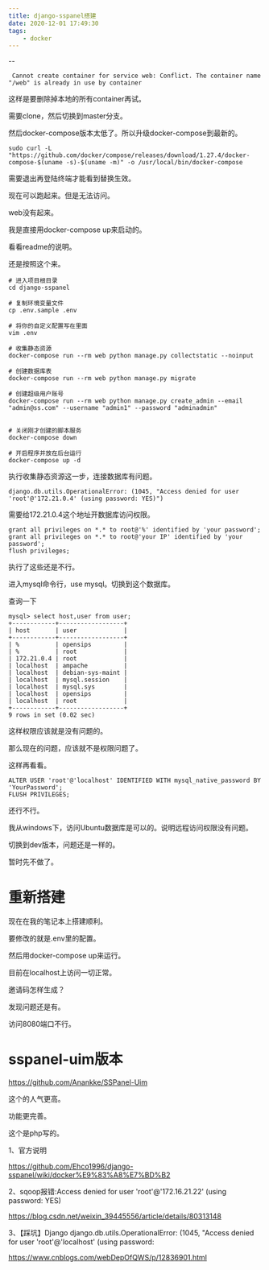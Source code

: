 ```yaml
---
title: django-sspanel搭建
date: 2020-12-01 17:49:30
tags:
	- docker
---
```


--

```
 Cannot create container for service web: Conflict. The container name "/web" is already in use by container
```

这样是要删除掉本地的所有container再试。

需要clone，然后切换到master分支。

然后docker-compose版本太低了。所以升级docker-compose到最新的。

```
sudo curl -L "https://github.com/docker/compose/releases/download/1.27.4/docker-compose-$(uname -s)-$(uname -m)" -o /usr/local/bin/docker-compose
```

需要退出再登陆终端才能看到替换生效。

现在可以跑起来。但是无法访问。

web没有起来。

我是直接用docker-compose up来启动的。

看看readme的说明。

还是按照这个来。

```
# 进入项目根目录
cd django-sspanel

# 复制环境变量文件
cp .env.sample .env

# 将你的自定义配置写在里面
vim .env

# 收集静态资源
docker-compose run --rm web python manage.py collectstatic --noinput

# 创建数据库表
docker-compose run --rm web python manage.py migrate

# 创建超级用户账号
docker-compose run --rm web python manage.py create_admin --email "admin@ss.com" --username "admin1" --password "adminadmin"


# 关闭刚才创建的脚本服务
docker-compose down

# 开启程序并放在后台运行
docker-compose up -d
```

执行收集静态资源这一步，连接数据库有问题。

```
django.db.utils.OperationalError: (1045, "Access denied for user 'root'@'172.21.0.4' (using password: YES)")
```



需要给172.21.0.4这个地址开数据库访问权限。

```
grant all privileges on *.* to root@'%' identified by 'your password';
grant all privileges on *.* to root@'your IP' identified by 'your password';
flush privileges;
```

执行了这些还是不行。

进入mysql命令行，use mysql。切换到这个数据库。

查询一下

```
mysql> select host,user from user;
+------------+------------------+
| host       | user             |
+------------+------------------+
| %          | opensips         |
| %          | root             |
| 172.21.0.4 | root             |
| localhost  | ampache          |
| localhost  | debian-sys-maint |
| localhost  | mysql.session    |
| localhost  | mysql.sys        |
| localhost  | opensips         |
| localhost  | root             |
+------------+------------------+
9 rows in set (0.02 sec)
```

这样权限应该就是没有问题的。

那么现在的问题，应该就不是权限问题了。

这样再看看。

```
ALTER USER 'root'@'localhost' IDENTIFIED WITH mysql_native_password BY 'YourPassword';
FLUSH PRIVILEGES;
```

还行不行。

我从windows下，访问Ubuntu数据库是可以的。说明远程访问权限没有问题。

切换到dev版本，问题还是一样的。

暂时先不做了。



# 重新搭建

现在在我的笔记本上搭建顺利。

要修改的就是.env里的配置。

然后用docker-compose up来运行。

目前在localhost上访问一切正常。

邀请码怎样生成？

发现问题还是有。

访问8080端口不行。

# sspanel-uim版本

https://github.com/Anankke/SSPanel-Uim

这个的人气更高。

功能更完善。

这个是php写的。



1、官方说明

https://github.com/Ehco1996/django-sspanel/wiki/docker%E9%83%A8%E7%BD%B2

2、sqoop报错:Access denied for user 'root'@'172.16.21.22' (using password: YES)

https://blog.csdn.net/weixin_39445556/article/details/80313148

3、【踩坑】Django django.db.utils.OperationalError: (1045, "Access denied for user 'root'@'localhost' (using password:

https://www.cnblogs.com/webDepOfQWS/p/12836901.html